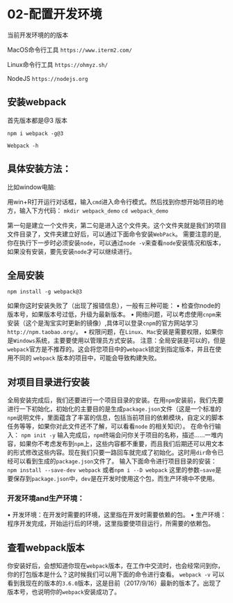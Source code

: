 # 02-配置开发环境

当前开发环境的的版本

MacOS命令行工具
`https://www.iterm2.com/`

Linux命令行工具
`https://ohmyz.sh/`

NodeJS
`https://nodejs.org`

## 安装webpack

首先版本都是@3 版本

`npm i webpack -g@3`

`Webpack -h`

## 具体安装方法：

比如window电脑: 

用win+R打开运行对话框，输入`cmd`进入命令行模式。然后找到你想开始项目的地方，输入下方代码：
`mkdir webpack_demo`
`cd webpack_demo`

第一句是建立一个文件夹，第二句是进入这个文件夹。这个文件夹就是我们的项目文件目录了，文件夹建立好后，可以通过下面命令安装`WebPack`。
需要注意的是,你在执行下一步时必须安装`node`，可以通过`node -v`来查看`node`安装情况和版本，如果没有安装，要先安装`node`才可以继续进行。
## 全局安装

`npm install -g webpack@3`

如果你这时安装失败了（出现了报错信息），一般有三种可能：
• 检查你node的版本号，如果版本号过低，升级为最新版本。
• 网络问题，可以考虑使用`cnpm`来安装（这个是淘宝实时更新的镜像）,具体可以登录`cnpm`的官方网站学习`http://npm.taobao.org/`。
• 权限问题，在`Linux`、`Mac`安装是需要权限，如果你是`Windows`系统，主要要使用以管理员方式安装。
注意：全局安装是可以的，但是`webpack`官方是不推荐的。这会将您项目中的`webpack`锁定到指定版本，并且在使用不同的 `webpack` 版本的项目中，可能会导致构建失败。

## 对项目目录进行安装

全局安装完成后，我们还要进行一个项目目录的安装。在用`npm`安装前，我们先要进行一下初始化，初始化的主要目的是生成`package.json`文件（这是一个标准的`npm`说明文件，里面蕴含了丰富的信息，包括当前项目的依赖模块，自定义的脚本任务等等，如果你对此文件还不了解，可以看看`node` 的相关知识）。
在命令行输入：
`npm init -y`
输入完成后，`npm`终端会问你关于项目的名称，描述……一堆内容，如果你不考虑发布到`npm`上，这些内容都不重要，而且我们后期还可以用文本的形式修改这些内容。现在我们只要一路回车就完成了初始化。这时用`dir`命令已经可以看到生成的`package.json`文件了。
输入下面命令进行项目目录的安装：
`npm install --save-dev webpack` 或者`npm i --D webpack`
这里的参数`–save`是要保存到`package.json`中，`dev`是在开发时使用这个包，而生产环境中不使用。
### 开发环境and生产环境：
• 开发环境：在开发时需要的环境，这里指在开发时需要依赖的包。
• 生产环境：程序开发完成，开始运行后的环境，这里指要使项目运行，所需要的依赖包。
## 查看webpack版本
你安装好后，会想知道你现在`webpack`版本，在工作中交流时，也会经常问到你，你的打包版本是什么？这时候我们可以用下面的命令进行查看。
`webpack -v`
可以看到我现在的版本的`3.6.0`版本，这是目前（2017/9/16）最新的版本了。出现了版本号，也说明你的`webpack`安装成功了。
 
